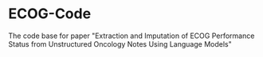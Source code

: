 # ECOG-Code
The code base for paper "Extraction and Imputation of ECOG Performance Status from Unstructured Oncology Notes Using Language Models"
